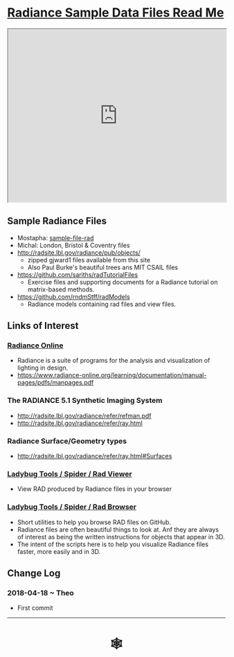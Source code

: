 <span style=display:none; >[You are now in a GitHub source code view - click this link to view Read Me file as a web page]( http://www.ladybug.tools/spider/#radiance-data-files/README.md "View file as a web page." ) </span>

# [Radiance Sample Data Files Read Me]( #solar-well/radiance-data-files/README.md )

<iframe class=iframeReadMe src=https://www.ladybug.tools/spider/solar-well/rad-viewer/rad-viewer-8.html width=100% height=400px >Iframes are not displayed on github.com</iframe>

## Sample Radiance Files


* Mostapha: [sample-file-rad]( #solar-well/radiance-data-files/sample-file.rad )
* Michal: London, Bristol & Coventry files
* <http://radsite.lbl.gov/radiance/pub/objects/>
	* zipped gjward1 files available from this site
	* Also Paul Burke's beautiful trees ans MIT CSAIL files
* <https://github.com/sariths/radTutorialFiles>
	* Exercise files and supporting documents for a Radiance tutorial on matrix-based methods.
* <https://github.com/rndmStff/radModels>
	* Radiance models containing rad files and view files.


## Links of Interest


### [Radiance Online ]( https://www.radiance-online.org/ )

* Radiance is a suite of programs for the analysis and visualization of lighting in design.
* https://www.radiance-online.org/learning/documentation/manual-pages/pdfs/manpages.pdf

### The RADIANCE 5.1 Synthetic Imaging System

* <http://radsite.lbl.gov/radiance/refer/refman.pdf>
* <http://radsite.lbl.gov/radiance/refer/ray.html>

### Radiance Surface/Geometry types

* <http://radsite.lbl.gov/radiance/refer/ray.html#Surfaces>

### [Ladybug Tools / Spider / Rad Viewer ]( https://www.ladybug.tools/spider/#solar-well/rad-viewer/README.md )

* View RAD produced by Radiance files in your browser


### [Ladybug Tools / Spider / Rad Browser ]( https://www.ladybug.tools/spider/#solar-well/rad-browser/README.md)

* Short utilities to help you browse RAD files on GitHub.
* Radiance files are often beautiful things to look at. Anf they are always of interest as being the written instructions for objects that appear in 3D.
* The intent of the scripts here is to help you visualize Radiance files faster, more easily and in 3D.

## Change Log

### 2018-04-18 ~ Theo

* First commit

***

# <center title="hello!" ><a href=javascript:window.scrollTo(0,0); style=text-decoration:none; > &#x1f578; </a></center>

